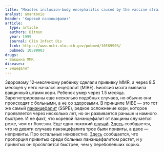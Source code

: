 ```yaml
---
title: "Measles inclusion-body encephalitis caused by the vaccine strain of measles virus"
analyst: amantonio
header: 'Коревой панэнцефалит'
article:
  type: article
  authors: Bitnun
  year: 1999
  journal: Clin Infect Dis
  link: https://www.ncbi.nlm.nih.gov/pubmed/10589903/
  pubmed: 10589903
drugs:
- Вакцина MMR
diseases:
- Энцефалит
---
```


Здоровому 12-месячному ребенку сделали прививку MMR, а через 8.5 месяцев у него начался энцефалит (MIBE). Биопсия мозга выявила вакцинный штамм кори. Ребенок умер через 1.5 месяца. Зарегистрированы еще несколько подобных случаев, но обычно они происходят с больными, а не со здоровыми.
В принципе MIBE — это тот же самый [панэнцефалит](https://en.wikipedia.org/wiki/Subacute_sclerosing_panencephalitis) (SSPE), редкое осложнение кори, которое проявляется через несколько лет, но он развивается раньше и намного быстрее. И не факт, что коревой панэнцефалит от вакцины случается реже, чем от болезни. Еще один похожий [случай](https://www.ncbi.nlm.nih.gov/pubmed/7645392).
[Здесь](https://www.ncbi.nlm.nih.gov/pubmed/16829007) сообщается, что из девяти случаев панэнцефалита трое были привиты, а двое — непривиты. Про остальных неизвестно.
[Здесь](https://www.ncbi.nlm.nih.gov/pubmed/2491742) сообщается, что пропорция привитых среди больных панэнцефалитом растет, и у привитых он проявляется быстрее, чем у переболевших корью.
